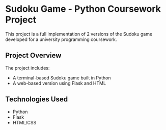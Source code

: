 # Sudoku Game - Python Coursework Project

This project is a full implementation of 2 versions of the Sudoku game developed for a university programming coursework.

## Project Overview

The project includes:
- A terminal-based Sudoku game built in Python
- A web-based version using Flask and HTML

## Technologies Used
- Python
- Flask
- HTML/CSS
